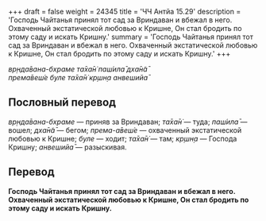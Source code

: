 +++
draft = false
weight = 24345
title = 'ЧЧ Антйа 15.29'
description = 'Господь Чайтанья принял тот сад за Вриндаван и вбежал в него. Охваченный экстатической любовью к Кришне, Он стал бродить по этому саду и искать Кришну.'
summary = 'Господь Чайтанья принял тот сад за Вриндаван и вбежал в него. Охваченный экстатической любовью к Кришне, Он стал бродить по этому саду и искать Кришну.'
+++

_вр̣нда̄вана-бхраме та̄ха̄н̇ паш́ила̄ дха̄н̃а̄  
према̄веш́е буле та̄ха̄н̇ кр̣шн̣а анвешийа̄_

## Пословный перевод

_вр̣нда̄вана_\-_бхраме_ — приняв за Вриндаван; _та̄ха̄н̇_ — туда; _паш́ила̄_ — вошел; _дха̄н̃а̄_ — бегом; _према_\-_а̄веш́е_ — охваченный экстатической любовью к Кришне; _буле_ — ходит; _та̄ха̄н̇_ — там; _кр̣шн̣а_ — Господа Кришну; _анвешийа̄_ — разыскивая.

## Перевод

**Господь Чайтанья принял тот сад за Вриндаван и вбежал в него. Охваченный экстатической любовью к Кришне, Он стал бродить по этому саду и искать Кришну.**

